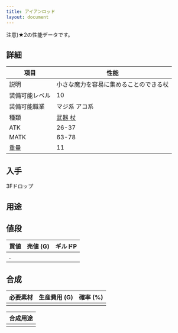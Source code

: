 ```yaml
---
title: アイアンロッド
layout: document
---
```

注意)★2の性能データです。

## 詳細

|項目|性能|
|---|---|
|説明|小さな魔力を容易に集めることのできる杖|
|装備可能レベル|10|
|装備可能職業|マジ系 アコ系|
|種類|[武器 杖](武器(杖))|
|ATK|26-37|
|MATK|63-78|
|重量|11|

## 入手

3Fドロップ

## 用途


## 値段

|買値|売値 (G)|ギルドP|
|---|---|---|
|.|||

## 合成

|必要素材|生産費用 (G)|確率 (%)|
|---|---|---|
||||

|合成用途|
|---|
||
